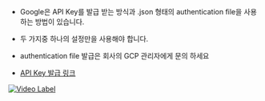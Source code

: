 * Google은 API Key를 발급 받는 방식과 .json 형태의 authentication file을 사용하는 방법이 있습니다.
* 두 가지중 하나의 설정만을 사용해야 합니다.
* authentication file 발급은 회사의 GCP 관리자에게 문의 하세요
  
* [API Key 발급 링크](https://aistudio.google.com/app/apikey)

[![Video Label](http://img.youtube.com/vi/6aj5a7qGcb4/0.jpg)](https://www.youtube.com/watch?v=6aj5a7qGcb4)
